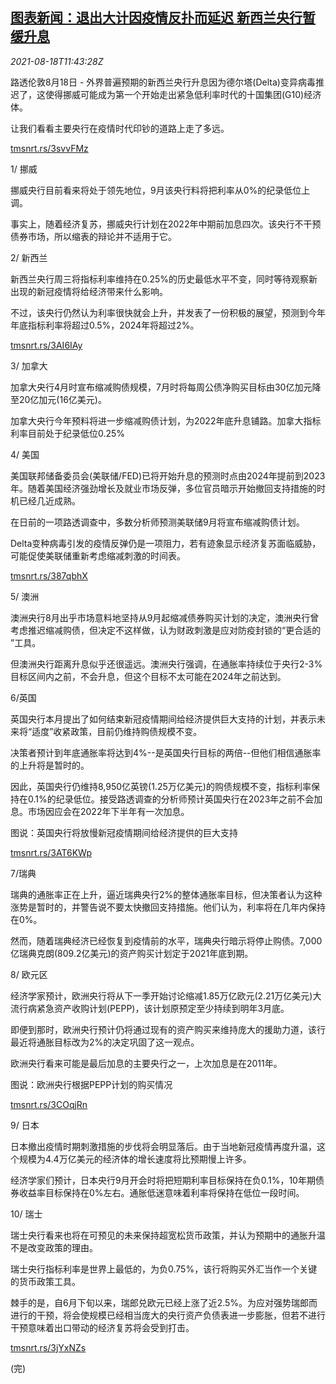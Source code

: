 <!--1629288062000-->
[图表新闻：退出大计因疫情反扑而延迟 新西兰央行暂缓升息](https://cn.reuters.com/article/graphic-global-cen-nz-rate-0818-idCNKBS2FJ13R)
------

<div><i>2021-08-18T11:43:28Z</i></div><p>路透伦敦8月18日 - 外界普遍预期的新西兰央行升息因为德尔塔(Delta)变异病毒推迟了，这使得挪威可能成为第一个开始走出紧急低利率时代的十国集团(G10)经济体。</p><p>让我们看看主要央行在疫情时代印钞的道路上走了多远。</p><p><a href="https://tmsnrt.rs/3svvFMz">tmsnrt.rs/3svvFMz</a></p><p>1/ 挪威</p><p>挪威央行目前看来将处于领先地位，9月该央行料将把利率从0%的纪录低位上调。</p><p>事实上，随着经济复苏，挪威央行计划在2022年中期前加息四次。该央行不干预债券市场，所以缩表的辩论并不适用于它。</p><p>2/ 新西兰</p><p>新西兰央行周三将指标利率维持在0.25%的历史最低水平不变，同时等待观察新出现的新冠疫情将给经济带来什么影响。</p><p>不过，该央行仍然认为利率很快就会上升，并发表了一份积极的展望，预测到今年年底指标利率将超过0.5%，2024年将超过2%。</p><p><a href="https://tmsnrt.rs/3AI6IAy">tmsnrt.rs/3AI6IAy</a></p><p>3/ 加拿大</p><p>加拿大央行4月时宣布缩减购债规模，7月时将每周公债净购买目标由30亿加元降至20亿加元(16亿美元)。</p><p>加拿大央行今年预料将进一步缩减购债计划，为2022年底升息铺路。加拿大指标利率目前处于纪录低位0.25%</p><p>4/ 美国</p><p>美国联邦储备委员会(美联储/FED)已将开始升息的预测时点由2024年提前到2023年。随着美国经济强劲增长及就业市场反弹，多位官员暗示开始撤回支持措施的时机已经几近成熟。</p><p>在日前的一项路透调查中，多数分析师预测美联储9月将宣布缩减购债计划。</p><p>Delta变种病毒引发的疫情反弹仍是一项阻力，若有迹象显示经济复苏面临威胁，可能促使美联储重新考虑缩减刺激的时间表。</p><p><a href="https://tmsnrt.rs/387qbhX">tmsnrt.rs/387qbhX</a></p><p>5/ 澳洲</p><p>澳洲央行8月出乎市场意料地坚持从9月起缩减债券购买计划的决定，澳洲央行曾考虑推迟缩减购债，但决定不这样做，认为财政刺激是应对防疫封锁的“更合适的 ”工具。</p><p>但澳洲央行距离升息似乎还很遥远。澳洲央行强调，在通胀率持续位于央行2-3%目标区间内之前，不会升息，但这个目标不太可能在2024年之前达到。</p><p>6/英国</p><p>英国央行本月提出了如何结束新冠疫情期间给经济提供巨大支持的计划，并表示未来将“适度”收紧政策，目前仍维持购债规模不变。</p><p>决策者预计到年底通胀率将达到4%--是英国央行目标的两倍--但他们相信通胀率的上升将是暂时的。</p><p>因此，英国央行仍维持8,950亿英镑(1.25万亿美元)的购债规模不变，指标利率保持在0.1%的纪录低位。接受路透调查的分析师预计英国央行在2023年之前不会加息。市场因应会在2022年下半年有一次加息。</p><p>图说：英国央行将放慢新冠疫情期间给经济提供的巨大支持</p><p><a href="https://tmsnrt.rs/3AT6KWp">tmsnrt.rs/3AT6KWp</a></p><p>7/瑞典</p><p>瑞典的通胀率正在上升，逼近瑞典央行2%的整体通胀率目标，但决策者认为这种涨势是暂时的，并警告说不要太快撤回支持措施。他们认为，利率将在几年内保持在0%。</p><p>然而，随着瑞典经济已经恢复到疫情前的水平，瑞典央行暗示将停止购债。7,000亿瑞典克朗(809.2亿美元)的资产购买计划定于2021年底到期。</p><p>8/ 欧元区</p><p>经济学家预计，欧洲央行将从下一季开始讨论缩减1.85万亿欧元(2.21万亿美元)大流行病紧急资产收购计划(PEPP)，该计划原预定至少持续到明年3月底。</p><p>即便到那时，欧洲央行预计仍将通过现有的资产购买来维持庞大的援助力道，该行最近将通胀目标改为2%的决定巩固了这一观点。</p><p>欧洲央行看来可能是最后加息的主要央行之一，上次加息是在2011年。</p><p>图说：欧洲央行根据PEPP计划的购买情况</p><p><a href="https://tmsnrt.rs/3COqjRn">tmsnrt.rs/3COqjRn</a></p><p>9/ 日本</p><p>日本撤出疫情时期刺激措施的步伐将会明显落后。由于当地新冠疫情再度升温，这个规模为4.4万亿美元的经济体的增长速度将比预期慢上许多。</p><p>经济学家们预计，日本央行9月开会时将把短期利率目标保持在负0.1%，10年期债券收益率目标保持在0%左右。通胀低迷意味着利率将保持在低位一段时间。</p><p>10/ 瑞士</p><p>瑞士央行看来也将在可预见的未来保持超宽松货币政策，并认为预期中的通胀升温不是改变政策的理由。</p><p>瑞士央行指标利率是世界上最低的，为负0.75%，该行将购买外汇当作一个关键的货币政策工具。</p><p>棘手的是，自6月下旬以来，瑞郎兑欧元已经上涨了近2.5%。为应对强势瑞郎而进行的干预，将会使规模已经相当庞大的央行资产负债表进一步膨胀，但若不进行干预意味着出口带动的经济复苏将会受到打击。</p><p><a href="https://tmsnrt.rs/3jYxNZs">tmsnrt.rs/3jYxNZs</a></p><p>(完)</p>
